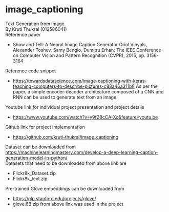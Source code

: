 # image_captioning

Text Generation from image<br/>
By Kruti Thukral (012586041)<br/>
Reference paper<br/>
- Show and Tell: A Neural Image Caption Generator Oriol Vinyals, Alexander Toshev, Samy Bengio, Dumitru Erhan; The IEEE Conference on Computer Vision and Pattern Recognition (CVPR), 2015, pp. 3156-3164

Reference code snippet
- https://towardsdatascience.com/image-captioning-with-keras-teaching-computers-to-describe-pictures-c88a46a311b8
As per the paper, a simple encoder-decoder architecture composed of a CNN and RNN can be used to generate text from an image.

Youtube link for individual project presentation and project details
- https://www.youtube.com/watch?v=y9f2BcCA-Xo&feature=youtu.be

Github link for project implementation
- https://github.com/kruti-thukral/image_captioning

Dataset can be downloaded from https://machinelearningmastery.com/develop-a-deep-learning-caption-generation-model-in-python/<br/>
Datasets that need to be downloaded from above link are
- Flickr8k_Dataset.zip
- Flickr8k_text.zip

Pre-trained Glove embeddings can be downloaded from
- https://nlp.stanford.edu/projects/glove/
- glove.6B.zip from above link was used in the project
